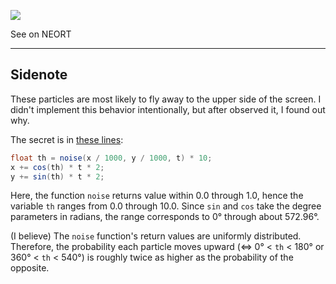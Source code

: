 [![](https://d32h66pp7fue57.cloudfront.net/artThumb/bv4dick3p9f7gigedbm0.png?v=1606998413)](https://neort.io/art/bv4dick3p9f7gigedbm0)

See on NEORT

---

## Sidenote

These particles are most likely to fly away to the upper side of the screen.
I didn't implement this behavior intentionally, but after observed it, I found out why.

The secret is in [these lines](https://github.com/kissge/etude-processing/blob/9850043501b168ace53d070ee427ca2be72e5ecd/sketch_201118a_stars/sketch_201118a_stars.pde#L53-L55):

```java
float th = noise(x / 1000, y / 1000, t) * 10;
x += cos(th) * t * 2;
y += sin(th) * t * 2;
```

Here, the function `noise` returns value within 0.0 through 1.0, hence the variable `th` ranges from 0.0 through 10.0.
Since `sin` and `cos` take the degree parameters in radians, the range corresponds to 0° through about 572.96°.

(I believe) The `noise` function's return values are uniformly distributed.
Therefore, the probability each particle moves upward (⇔ 0° < `th` < 180° or 360° < `th` < 540°) is roughly twice as higher as the probability of the opposite.

